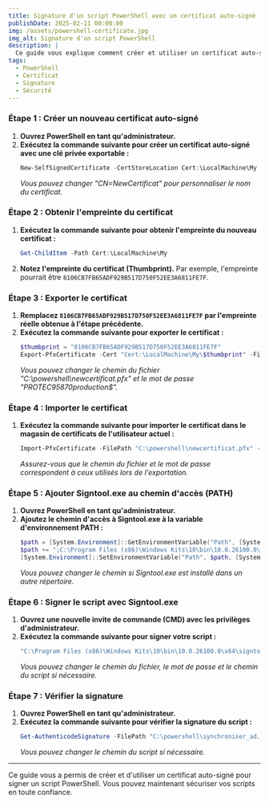 ```yaml
---
title: Signature d'un script PowerShell avec un certificat auto-signé
publishDate: 2025-02-11 00:00:00
img: /assets/powershell-certificate.jpg
img_alt: Signature d'un script PowerShell
description: |
  Ce guide vous explique comment créer et utiliser un certificat auto-signé pour signer un script PowerShell.
tags:
  - PowerShell
  - Certificat
  - Signature
  - Sécurité
---
```


### Étape 1 : Créer un nouveau certificat auto-signé
1. **Ouvrez PowerShell en tant qu'administrateur.**
2. **Exécutez la commande suivante pour créer un certificat auto-signé avec une clé privée exportable :**
   ```powershell
   New-SelfSignedCertificate -CertStoreLocation Cert:\LocalMachine\My -Subject "CN=NewCertificat" -KeyUsage DigitalSignature -Type CodeSigningCert -KeyExportPolicy Exportable
   ```
   *Vous pouvez changer "CN=NewCertificat" pour personnaliser le nom du certificat.*

### Étape 2 : Obtenir l'empreinte du certificat
1. **Exécutez la commande suivante pour obtenir l'empreinte du nouveau certificat :**
   ```powershell
   Get-ChildItem -Path Cert:\LocalMachine\My
   ```
2. **Notez l'empreinte du certificat (Thumbprint).** Par exemple, l'empreinte pourrait être `8106CB7FB65ADF929B517D750F52EE3A6811FE7F`.

### Étape 3 : Exporter le certificat
1. **Remplacez `8106CB7FB65ADF929B517D750F52EE3A6811FE7F` par l'empreinte réelle obtenue à l'étape précédente.**
2. **Exécutez la commande suivante pour exporter le certificat :**
   ```powershell
   $thumbprint = "8106CB7FB65ADF929B517D750F52EE3A6811FE7F"
   Export-PfxCertificate -Cert "Cert:\LocalMachine\My\$thumbprint" -FilePath "C:\powershell\newcertificat.pfx" -Password (ConvertTo-SecureString -String "PROTEC95870production$" -Force -AsPlainText)
   ```
   *Vous pouvez changer le chemin du fichier "C:\powershell\newcertificat.pfx" et le mot de passe "PROTEC95870production$".*

### Étape 4 : Importer le certificat
1. **Exécutez la commande suivante pour importer le certificat dans le magasin de certificats de l'utilisateur actuel :**
   ```powershell
   Import-PfxCertificate -FilePath "C:\powershell\newcertificat.pfx" -CertStoreLocation Cert:\CurrentUser\My -Password (ConvertTo-SecureString -String "PROTEC95870production$" -Force -AsPlainText)
   ```
   *Assurez-vous que le chemin du fichier et le mot de passe correspondent à ceux utilisés lors de l'exportation.*

### Étape 5 : Ajouter Signtool.exe au chemin d'accès (PATH)
1. **Ouvrez PowerShell en tant qu'administrateur.**
2. **Ajoutez le chemin d'accès à Signtool.exe à la variable d'environnement PATH :**
   ```powershell
   $path = [System.Environment]::GetEnvironmentVariable("Path", [System.EnvironmentVariableTarget]::Machine)
   $path += ";C:\Program Files (x86)\Windows Kits\10\bin\10.0.26100.0\x64"
   [System.Environment]::SetEnvironmentVariable("Path", $path, [System.EnvironmentVariableTarget]::Machine)
   ```
   *Vous pouvez changer le chemin si Signtool.exe est installé dans un autre répertoire.*

### Étape 6 : Signer le script avec Signtool.exe
1. **Ouvrez une nouvelle invite de commande (CMD) avec les privilèges d'administrateur.**
2. **Exécutez la commande suivante pour signer votre script :**
   ```cmd
   "C:\Program Files (x86)\Windows Kits\10\bin\10.0.26100.0\x64\signtool.exe" sign /f C:\powershell\newcertificat.pfx /p PROTEC95870production$ /fd SHA256 /tr http://timestamp.digicert.com /td SHA256 C:\powershell\synchroniser_ad.ps1
   ```
   *Vous pouvez changer le chemin du fichier, le mot de passe et le chemin du script si nécessaire.*

### Étape 7 : Vérifier la signature
1. **Ouvrez PowerShell en tant qu'administrateur.**
2. **Exécutez la commande suivante pour vérifier la signature du script :**
   ```powershell
   Get-AuthenticodeSignature -FilePath "C:\powershell\synchroniser_ad.ps1"
   ```
   *Vous pouvez changer le chemin du script si nécessaire.*

---

Ce guide vous a permis de créer et d'utiliser un certificat auto-signé pour signer un script PowerShell. Vous pouvez maintenant sécuriser vos scripts en toute confiance.
